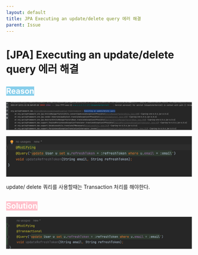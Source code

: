 ```yaml
---
layout: default
title: JPA Executing an update/delete query 에러 해결
parent: Issue
---
```

    
# [JPA] Executing an update/delete query 에러 해결  

## <span style="background-color:skyblue; color: white">Reason</span>
![error.png](/assets/images/Issue/Issue1/error.png)
    
![before.png](/assets/images/Issue/Issue1/before.png)

update/ delete 쿼리를 사용할때는 Transaction 처리를 해야한다.  


## <span style="background-color:pink; color: white"> Solution </span>
![after.png](/assets/images/Issue/Issue1/after.png)